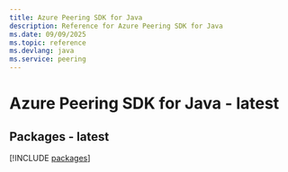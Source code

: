 ```yaml
---
title: Azure Peering SDK for Java
description: Reference for Azure Peering SDK for Java
ms.date: 09/09/2025
ms.topic: reference
ms.devlang: java
ms.service: peering
---
```

# Azure Peering SDK for Java - latest
## Packages - latest
[!INCLUDE [packages](peering-index.md)]